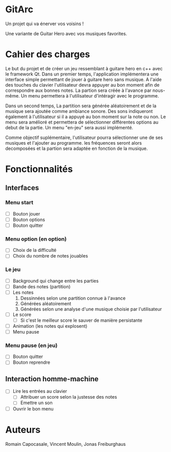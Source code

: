 # GitArc

Un projet qui va énerver vos voisins !

Une variante de Guitar Hero avec vos musiques favorites.

# Cahier des charges
Le but du projet et de créer un jeu ressemblant à guitare hero en c++ avec le framework Qt. Dans un premier temps, l'application implémentera une interface simple permettant de jouer à guitare hero sans musique. 
A l'aide des touches du clavier l'utilisateur devra appuyer au bon moment afin de correspondre aux bonnes notes. La partion sera créée à l'avance par nous-même. Un menu permettera à l'utilisateur d'intéragir avec le programme.

Dans un second temps, La partition sera générée aléatoirement et de la musique sera ajoutée comme ambiance sonore. Des sons indiqueront également à l'utilisateur si il a appuyé au bon moment sur la note ou non.
Le menu sera amélioré et permettera de sélectionner différentes options au debut de la partie. Un menu "en-jeu" sera aussi implémenté.

Comme objectif suplémentaire, l'utilisateur pourra sélectionner une de ses musiques et l'ajouter au programme. les fréquences seront alors decomposées et la partion sera adaptée en fonction de la musique.

# Fonctionnalités

## Interfaces

### Menu start
* [ ] Bouton jouer
* [ ] Bouton options
* [ ] Bouton quitter

### Menu option (en option)
* [ ] Choix de la difficulté
* [ ] Choix du nombre de notes jouables
    
### Le jeu
* [ ] Background qui change entre les parties
* [ ] Bande des notes (partition)
* [ ] Les notes
    1. Dessinnées selon une partition connue à l'avance
    2. Générées aléatoirement
    3. Générées selon une analyse d'une musique choisie par l'utilisateur
* [ ] Le score
    * [ ] Si c'est le meilleur score le sauver de manière persistante 
* [ ] Animation (les notes qui explosent)
* [ ] Menu pause

### Menu pause (en jeu)
* [ ] Bouton quitter
* [ ] Bouton reprendre

## Interaction homme-machine
* [ ] Lire les entrées au clavier
    * [ ] Attribuer un score selon la justesse des notes
    * [ ] Emettre un son 
* [ ] Ouvrir le bon menu

# Auteurs
Romain Capocasale, Vincent Moulin, Jonas Freiburghaus
